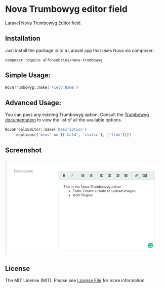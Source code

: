 # Nova Trumbowyg editor field
Laravel Nova Trumbowyg Editor field.

## Installation

Just install the package in to a Laravel app that uses Nova via composer:

```
composer require alfonsobries/nova-trumbowyg
```


## Simple Usage:
```php
NovaTrumbowyg::make('Field Name')
```

## Advanced Usage:
You can pass any existing Trumbowyg option. Consult the [Trumbowyg documentation](https://alex-d.github.io/Trumbowyg/documentation/#basic-options) to view the list of all the available options.

```php
NovaFroalaEditor::make('Description')
    ->options(['btns' => [['bold', 'italic'], ['link']]])
```

## Screenshot
![Trumbowyg editor](./docs/sh1.png)

## License
The MIT License (MIT). Please see [License File](LICENSE) for more information.
